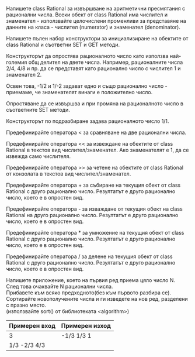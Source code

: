 Напишете class Rational за извършване на аритметични пресмятания с рационални числа.
Всеки обект от class Rational има числител и знаменател - използвайте целочислени променливи за представяне на данните на класа - числител (numerator) и знаменател (denominator).

Напишете пълен набор конструктори за инициализиране на обектите от class Rational и съответни SET и GET методи.

Конструкторът да опростява рационалното число като използва най-големия общ делител на двете числа. Например, рационалните числа 2/4, 4/8 и пр. да се представят като рационално число с числител 1 и знаменател 2.

Освен това, -1/2 и 1/-2 задават едно и също рационално число - приемаме, че знаменателят винаги е положително число.

Опростяване да се извършва и при промяна на рационалното число в съответните SET методи.

Конструкторът по подразбиране задава рационалното число 1/1.

Предефинирайте оператора < за сравняване на две рационални числа.

Предефинирайте оператора << за извеждане на обектите от class Rational в текстов вид числител/знаменател. Ако знаменателят е 1, да се извежда само числителя.

Предефинирайте оператора >> за четене на обектите от class Rational от конзолата в текстов вид числител/знаменател.

Предефинирайте оператора + за събиране на текущия обект от class Rational с друго рационално число. Резултатът е друго рационално число, което е в опростен вид.

Предефинирайте оператора - за изваждане от текущия обект на class Rational на друго рационално число. Резултатът е друго рационално число, което е в опростен вид.

Предефинирайте оператора * за умножение на текущия обект от class Rational с друго рационално число. Резултатът е друго рационално число, което е в опростен вид.

Предефинирайте оператора / за делене на текущия обект от class Rational с друго рационално число. Резултатът е друго рационално число, което е в опростен вид.

Напишете приложение, което на първия ред приема цяло число N.<br/>
След това очаквайте N рационални числа.<br/>
Прибавете към всяко предходното(без към първото разбира се).<br/>
Сортирайте новополучените числа и ги изведете на нов ред, разделени с празно място.<br/>
(използвайте sort() от библиотеката \<algorithm\>)

| Примерен вход | Примерен изход|
| ------------- |---------------|
| 3             | -1/3 1/3 1    |
| 1/3 -2/3 4/3  |               |

